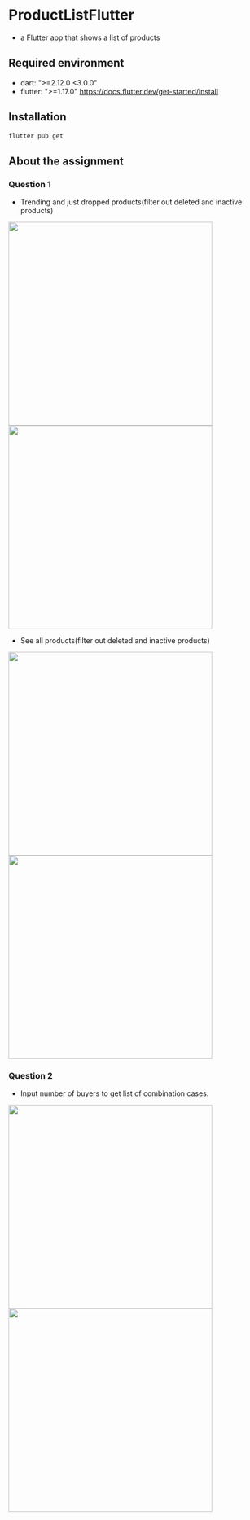 # ProductListFlutter
- a Flutter app that shows a list of products

## Required environment
- dart: ">=2.12.0 <3.0.0"
- flutter: ">=1.17.0"
  https://docs.flutter.dev/get-started/install
  
## Installation
  ```bash
  flutter pub get
  ```
  
## About the assignment
### Question 1

- Trending and just dropped products(filter out deleted and inactive products)
<p>
  <img src="https://github.com/phammaity/ProductListFlutter/blob/main/trending-products.png" width="400" height="auto">
  <img src="https://github.com/phammaity/ProductListFlutter/blob/main/justdropped-products.png" width="400" height="auto">
</p>

- See all products(filter out deleted and inactive products)
<p>
  <img src="https://github.com/phammaity/ProductListFlutter/blob/main/see-all.png" width="400" height="auto">
  <img src="https://github.com/phammaity/ProductListFlutter/blob/main/products.png" width="400" height="auto">
</p>


### Question 2

- Input number of buyers to get list of combination cases.
<p>
  <img src="https://github.com/phammaity/ProductListFlutter/blob/main/add-number.png" width="400" height="auto">
  <img src="https://github.com/phammaity/ProductListFlutter/blob/main/question2-result.png" width="400" height="auto">
</p>
